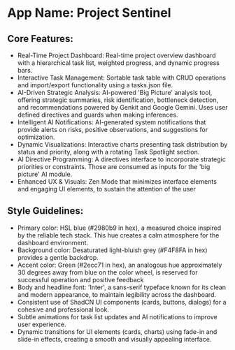 # **App Name**: Project Sentinel

## Core Features:

- Real-Time Project Dashboard: Real-time project overview dashboard with a hierarchical task list, weighted progress, and dynamic progress bars.
- Interactive Task Management: Sortable task table with CRUD operations and import/export functionality using a tasks.json file.
- AI-Driven Strategic Analysis: AI-powered 'Big Picture' analysis tool, offering strategic summaries, risk identification, bottleneck detection, and recommendations powered by Genkit and Google Gemini. Uses user defined directives and guards when making inferences.
- Intelligent AI Notifications: AI-generated system notifications that provide alerts on risks, positive observations, and suggestions for optimization.
- Dynamic Visualizations: Interactive charts presenting task distribution by status and priority, along with a rotating Task Spotlight section.
- AI Directive Programming: A directives interface to incorporate strategic priorities or constraints. Those are consumed as inputs for the 'big picture' AI module.
- Enhanced UX & Visuals: Zen Mode that minimizes interface elements and engaging UI elements, to sustain the attention of the user

## Style Guidelines:

- Primary color: HSL blue (#2980b9 in hex), a measured choice inspired by the reliable tech stack. This hue creates a calm atmosphere for the dashboard environment.
- Background color: Desaturated light-bluish grey (#F4F8FA in hex) provides a gentle backdrop.
- Accent color: Green (#2ecc71 in hex), an analogous hue approximately 30 degrees away from blue on the color wheel, is reserved for successful operation and positive feedback
- Body and headline font: 'Inter', a sans-serif typeface known for its clean and modern appearance, to maintain legibility across the dashboard.
- Consistent use of ShadCN UI components (cards, buttons, dialogs) for a cohesive and professional look.
- Subtle animations for task list updates and AI notifications to improve user experience.
- Dynamic transitions for UI elements (cards, charts) using fade-in and slide-in effects, creating a smooth and visually appealing interface.